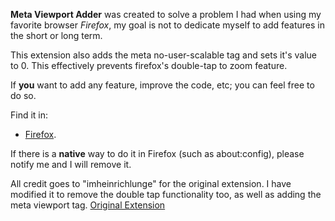 **Meta Viewport Adder** was created to solve a problem I had when using my favorite browser *Firefox*, my goal is not to dedicate myself to add features in the short or long term.

This extension also adds the meta no-user-scalable tag and sets it's value to 0. This effectively prevents firefox's double-tap to zoom feature.

If **you** want to add any feature, improve the code, etc; you can feel free to do so.

Find it in:
- [Firefox](https://addons.mozilla.org/en-US/firefox/addon/meta-viewport-adder/ "Firefox").

If there is a **native** way to do it in Firefox (such as about:config), please notify me and I will remove it.

All credit goes to "imheinrichlunge" for the original extension. I have modified it to remove the double tap functionality too, as well as adding the meta viewport tag.
[Original Extension](https://github.com/imheinrichlunge/meta-viewport-adder)
